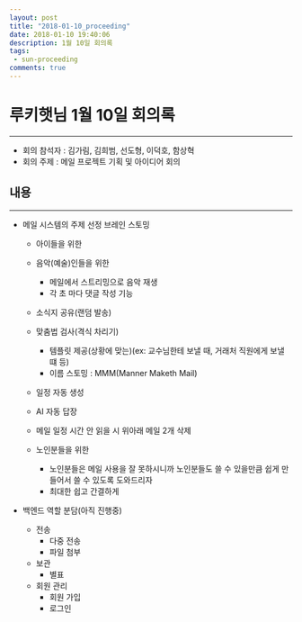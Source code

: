 ```yaml
---
layout: post
title: "2018-01-10_proceeding"
date: 2018-01-10 19:40:06
description: 1월 10일 회의록
tags: 
 - sun-proceeding
comments: true
---
```


# 루키햇님 1월 10일 회의록 
---
* 회의 참석자 : 김가림, 김희범, 선도형, 이덕호, 함상혁
* 회의 주제 : 메일 프로젝트 기획 및 아이디어 회의

## 내용
---
* 메일 시스템의 주제 선정 브레인 스토밍
	* 아이들을 위한

	* 음악(예술)인들을 위한
		* 메일에서 스트리밍으로 음악 재생
		* 각 초 마다 댓글 작성 기능
	
	* 소식지 공유(랜덤 발송)
	
	* 맞춤법 검사(격식 차리기)
		* 템플릿 제공(상황에 맞는)(ex: 교수님한테 보낼 때, 거래처 직원에게 보낼 떄 등)
		* 이름 스토밍 : MMM(Manner Maketh Mail)
	
	* 일정 자동 생성
	
	* AI 자동 답장
	
	* 메일 일정 시간 안 읽을 시 위아래 메일 2개 삭제
	
	* 노인분들을 위한
		* 노인분들은 메일 사용을 잘 못하시니까 노인분들도 쓸 수 있을만큼 쉽게 만들어서 쓸 수 있도록 도와드리자
		* 최대한 쉽고 간결하게

* 백엔드 역할 분담(아직 진행중)
	* 전송
		* 다중 전송
		* 파일 첨부
	* 보관
		* 별표
	* 회원 관리
		* 회원 가입
		* 로그인

